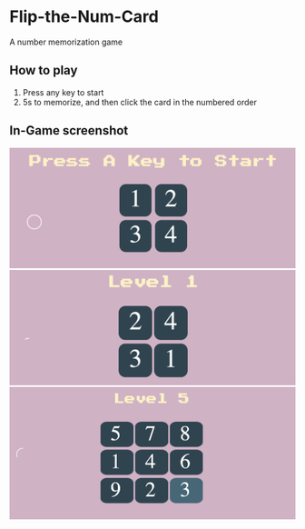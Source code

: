 # Flip-the-Num-Card
A number memorization game

## How to play
1) Press any key to start
2) 5s to memorize, and then click the card in the numbered order


## In-Game screenshot
![Image1](screenshots/show1.png)
![Image2](screenshots/show2.png)
![Image3](screenshots/show3.png)
